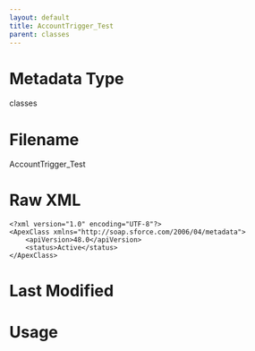 ```yaml
---
layout: default
title: AccountTrigger_Test
parent: classes
---
```

# Metadata Type
classes


# Filename 
AccountTrigger_Test


# Raw XML
```
<?xml version="1.0" encoding="UTF-8"?>
<ApexClass xmlns="http://soap.sforce.com/2006/04/metadata">
    <apiVersion>48.0</apiVersion>
    <status>Active</status>
</ApexClass>
```


# Last Modified


# Usage
